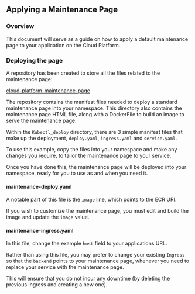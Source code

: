 ## Applying a Maintenance Page

### Overview

This document will serve as a guide on how to apply a default
maintenance page to your application on the Cloud Platform.

### Deploying the page

A repository has been created to store all the files related to the
maintenance page:

[cloud-platform-maintenance-page](https://github.com/ministryofjustice/cloud-platform-maintenance-page)

The repository contains the manifest files needed to deploy a
standard maintenance page into your namespace. This directory also
contains the maintenance page HTML file, along with a DockerFile
to build an image to serve the maintenance page.

Within the `Kubectl_deploy` directory, there are 3 simple manifest
files that make up the deployment, `deploy.yaml`, `ingress.yaml`
and `service.yaml`.

To use this example, copy the files into your namespace and make
any changes you require, to tailor the maintenance page to your
service.

Once you have done this, the maintenance page will be deployed
into your namespace, ready for you to use as and when you need
it.

#### maintenance-deploy.yaml

A notable part of this file is the `image` line, which points to
the ECR URI.

If you wish to customize the maintenance page, you must edit and
build the image and update the `image` value.

#### maintenance-ingress.yaml

In this file, change the example `host` field to your applications
URL.

Rather than using this file, you may prefer to change your existing
`Ingress` so that the `backend` points to your maintenance page,
whenever you need to replace your service with the maintenance page.

This will ensure that you do not incur any downtime (by deleting
the previous ingress and creating a new one).

